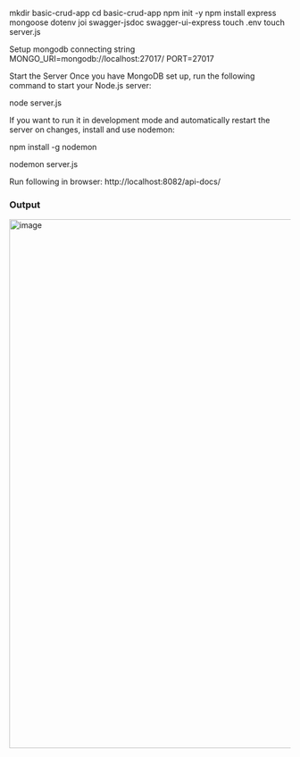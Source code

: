 mkdir basic-crud-app
cd basic-crud-app
npm init -y
npm install express mongoose dotenv joi swagger-jsdoc swagger-ui-express
touch .env
touch server.js

Setup mongodb connecting string
MONGO_URI=mongodb://localhost:27017/
PORT=27017


 Start the Server
Once you have MongoDB set up, run the following command to start your Node.js server:

node server.js


If you want to run it in development mode and automatically restart the server on changes, install and use nodemon:

npm install -g nodemon

nodemon server.js

Run following in browser:
http://localhost:8082/api-docs/

### Output
<img width="947" alt="image" src="https://github.com/user-attachments/assets/78a1b4c2-7745-4909-aab0-55f0bbd6cb15">
